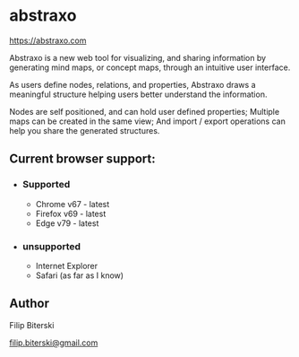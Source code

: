 # abstraxo
https://abstraxo.com

Abstraxo is a new web tool for visualizing, and sharing information by generating mind maps, or concept maps, through an intuitive user interface.

As users define nodes, relations, and properties, Abstraxo draws a meaningful structure helping users better understand the information.

Nodes are self positioned, and can hold user defined properties; Multiple maps can be created in the same view; And import / export operations can help you share the generated structures.

## Current browser support:
- ### Supported
  - Chrome v67 - latest
  - Firefox v69 - latest
  - Edge v79 - latest



- ### unsupported
  - Internet Explorer
  - Safari (as far as I know)

## Author
Filip Biterski

filip.biterski@gmail.com
